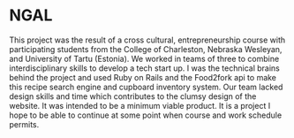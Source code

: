 # NGAL 

This project was the result of a cross cultural, entrepreneurship course with participating students from the College of Charleston, Nebraska Wesleyan, and University of Tartu (Estonia). We worked in teams of three to combine interdisciplinary skills to develop a tech start up. I was the technical brains behind the project and used Ruby on Rails and the Food2fork api to make this recipe search engine and cupboard inventory system. Our team lacked design skills and time which contributes to the clumsy design of the website. It was intended to be a minimum viable product. It is a project I hope to be able to continue at some point when course and work schedule permits. 
